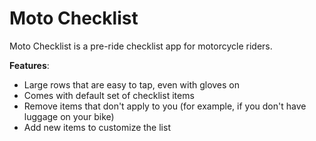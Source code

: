 # Moto Checklist

Moto Checklist is a pre-ride checklist app for motorcycle riders.

**Features**:

- Large rows that are easy to tap, even with gloves on
- Comes with default set of checklist items
- Remove items that don't apply to you (for example, if you don't have luggage on your bike)
- Add new items to customize the list
